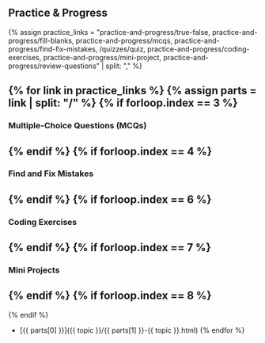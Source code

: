 ## Practice & Progress

{% assign practice_links = 
  "practice-and-progress/true-false,
   practice-and-progress/fill-blanks,
   practice-and-progress/mcqs,
   practice-and-progress/find-fix-mistakes,
   /quizzes/quiz,
   practice-and-progress/coding-exercises,
   practice-and-progress/mini-project,
   practice-and-progress/review-questions" | split: "," %}


{% for link in practice_links %}
  {% assign parts = link | split: "/" %}
  {% if forloop.index == 3 %}
  ---
  ### Multiple-Choice Questions (MCQs)
  {% endif %}
  {% if forloop.index == 4 %}
  ---
  ### Find and Fix Mistakes
  {% endif %}
  {% if forloop.index == 6 %}
  ---
  ### Coding Exercises
  {% endif %}
  {% if forloop.index == 7 %}
  ---
  ### Mini Projects
  {% endif %}
  {% if forloop.index == 8 %}
  ---
  {% endif %}
- [{{ parts[0] }}]({{ topic }}/{{ parts[1] }}-{{ topic }}.html)
{% endfor %}